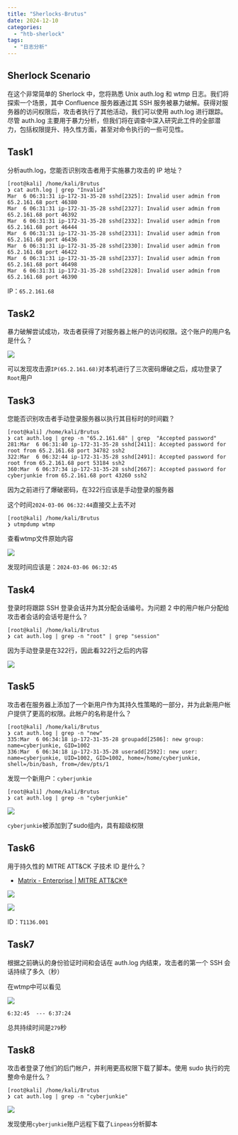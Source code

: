 ```yaml
---
title: "Sherlocks-Brutus"
date: 2024-12-10
categories: 
  - "htb-sherlock"
tags: 
  - "日志分析"
---
```


## Sherlock Scenario

在这个非常简单的 Sherlock 中，您将熟悉 Unix auth.log 和 wtmp 日志。我们将探索一个场景，其中 Confluence 服务器通过其 SSH 服务被暴力破解。获得对服务器的访问权限后，攻击者执行了其他活动，我们可以使用 auth.log 进行跟踪。尽管 auth.log 主要用于暴力分析，但我们将在调查中深入研究此工件的全部潜力，包括权限提升、持久性方面，甚至对命令执行的一些可见性。

## Task1

分析auth.log，您能否识别攻击者用于实施暴力攻击的 IP 地址？

```
[root@kali] /home/kali/Brutus  
❯ cat auth.log | grep "Invalid" 
Mar  6 06:31:31 ip-172-31-35-28 sshd[2325]: Invalid user admin from 65.2.161.68 port 46380
Mar  6 06:31:31 ip-172-31-35-28 sshd[2327]: Invalid user admin from 65.2.161.68 port 46392
Mar  6 06:31:31 ip-172-31-35-28 sshd[2332]: Invalid user admin from 65.2.161.68 port 46444
Mar  6 06:31:31 ip-172-31-35-28 sshd[2331]: Invalid user admin from 65.2.161.68 port 46436
Mar  6 06:31:31 ip-172-31-35-28 sshd[2330]: Invalid user admin from 65.2.161.68 port 46422
Mar  6 06:31:31 ip-172-31-35-28 sshd[2337]: Invalid user admin from 65.2.161.68 port 46498
Mar  6 06:31:31 ip-172-31-35-28 sshd[2328]: Invalid user admin from 65.2.161.68 port 46390
```

IP：`65.2.161.68`

## Task2

暴力破解尝试成功，攻击者获得了对服务器上帐户的访问权限。这个账户的用户名是什么？

![](./images/image-65.png)

可以发现攻击源`IP(65.2.161.68)`对本机进行了三次密码爆破之后，成功登录了`Root`用户

## Task3

您能否识别攻击者手动登录服务器以执行其目标时的时间戳？

```
[root@kali] /home/kali/Brutus  
❯ cat auth.log | grep -n "65.2.161.68" | grep  "Accepted password"
281:Mar  6 06:31:40 ip-172-31-35-28 sshd[2411]: Accepted password for root from 65.2.161.68 port 34782 ssh2
322:Mar  6 06:32:44 ip-172-31-35-28 sshd[2491]: Accepted password for root from 65.2.161.68 port 53184 ssh2
360:Mar  6 06:37:34 ip-172-31-35-28 sshd[2667]: Accepted password for cyberjunkie from 65.2.161.68 port 43260 ssh2
```

因为之前进行了爆破密码，在322行应该是手动登录的服务器

这个时间`2024-03-06 06:32:44`直接交上去不对

```
[root@kali] /home/kali/Brutus  
❯ utmpdump wtmp
```

查看wtmp文件原始内容

![](./images/image-66.png)

发现时间应该是：`2024-03-06 06:32:45`

## Task4

登录时将跟踪 SSH 登录会话并为其分配会话编号。为问题 2 中的用户帐户分配给攻击者会话的会话号是什么？

```
[root@kali] /home/kali/Brutus  
❯ cat auth.log | grep -n "root" | grep "session" 
```

因为手动登录是在322行，因此看322行之后的内容

![](./images/image-67.png)

## Task5

攻击者在服务器上添加了一个新用户作为其持久性策略的一部分，并为此新用户帐户提供了更高的权限。此帐户的名称是什么？

```
[root@kali] /home/kali/Brutus  
❯ cat auth.log | grep -n "new"                                                                                                                            
335:Mar  6 06:34:18 ip-172-31-35-28 groupadd[2586]: new group: name=cyberjunkie, GID=1002
336:Mar  6 06:34:18 ip-172-31-35-28 useradd[2592]: new user: name=cyberjunkie, UID=1002, GID=1002, home=/home/cyberjunkie, shell=/bin/bash, from=/dev/pts/1
```

发现一个新用户：`cyberjunkie`

```
[root@kali] /home/kali/Brutus  
❯ cat auth.log | grep -n "cyberjunkie"
```

![](./images/image-68.png)

`cyberjunkie`被添加到了sudo组内，具有超级权限

## Task6

用于持久性的 MITRE ATT&CK 子技术 ID 是什么？

- [Matrix - Enterprise | MITRE ATT&CK®](https://attack.mitre.org/matrices/enterprise/)

![](./images/image-69.png)

![](./images/image-70.png)

ID：`T1136.001`

## Task7

根据之前确认的身份验证时间和会话在 auth.log 内结束，攻击者的第一个 SSH 会话持续了多久（秒）

在wtmp中可以看见

![](./images/image-71.png)

```
6:32:45  --- 6:37:24
```

总共持续时间是`279`秒

## Task8

攻击者登录了他们的后门帐户，并利用更高权限下载了脚本。使用 sudo 执行的完整命令是什么？

```
[root@kali] /home/kali/Brutus  
❯ cat auth.log | grep -n "cyberjunkie"
```

![](./images/image-72.png)

发现使用`cyberjunkie`账户远程下载了`Linpeas`分析脚本
